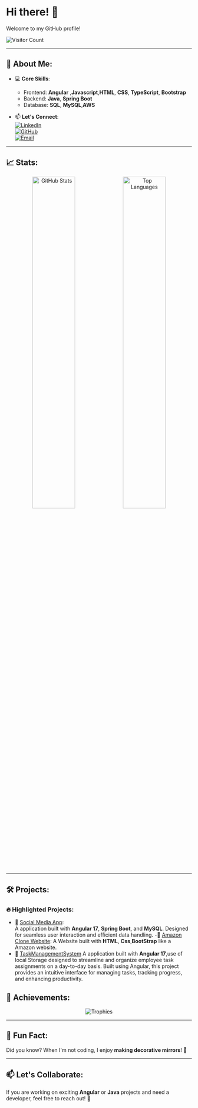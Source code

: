 # Hi there! 👋  
Welcome to my GitHub profile!  

![Visitor Count](https://komarev.com/ghpvc/?username=RutujaTathe&style=flat-square&color=blue)  

---

## 🚀 About Me:
- 💻 **Core Skills**: 
  - Frontend: **Angular** ,**Javascript**,**HTML**, **CSS**, **TypeScript**, **Bootstrap** 
  - Backend: **Java**, **Spring Boot**
  - Database: **SQL**, **MySQL**,**AWS**
 
- 📫 **Let's Connect**:  
  [![LinkedIn](https://img.shields.io/badge/-LinkedIn-blue?style=flat&logo=LinkedIn)](https://www.linkedin.com/in/rutuja-tathe-74328818b/)  
  [![GitHub](https://img.shields.io/badge/-GitHub-black?style=flat&logo=GitHub)](https://github.com/RutujaTathe)  
  [![Email](https://img.shields.io/badge/Email-Me-red?style=flat&logo=Gmail)](mailto:rutujatathe.2211@gmail.com)

---

## 📈 Stats:
<div align="center">
  <img src="https://github-readme-stats.vercel.app/api?username=RutujaTathe&show_icons=true&theme=radical" alt="GitHub Stats" width="48%" />
  <img src="https://github-readme-stats.vercel.app/api/top-langs/?username=RutujaTathe&layout=compact&theme=radical" alt="Top Languages" width="48%" />
</div>

---

## 🛠️ Projects:
### 🔥 Highlighted Projects:
- 🎯 [Social Media App](https://github.com/RutujaTathe/Social-Media-App):  
  A application built with **Angular 17**, **Spring Boot**, and **MySQL**. Designed for seamless user interaction and efficient data handling.
-🌟 [Amazon Clone Website](https://github.com/RutujaTathe/Amazon_clone):
     A Website built with **HTML**, **Css**,**BootStrap**  like a Amazon website.
- 🎯 [TaskManagementSystem](https://github.com/RutujaTathe/Task-Management-System)
  A application built with **Angular 17**,use of local Storage designed to streamline and organize employee task assignments on a day-to-day basis. Built using Angular, this project provides an intuitive interface for managing tasks, tracking progress, and enhancing productivity.


## 🌟 Achievements:
<div align="center">
  <img src="https://github-profile-trophy.vercel.app/?username=RutujaTathe&theme=onestar&row=1&no-frame=true" alt="Trophies" />
</div>

---

## 🎨 Fun Fact:
Did you know? When I'm not coding, I enjoy **making decorative mirrors**! 🌟

---

## 📫 Let's Collaborate:
If you are working on exciting **Angular** or **Java** projects and need a developer, feel free to reach out! 🚀

